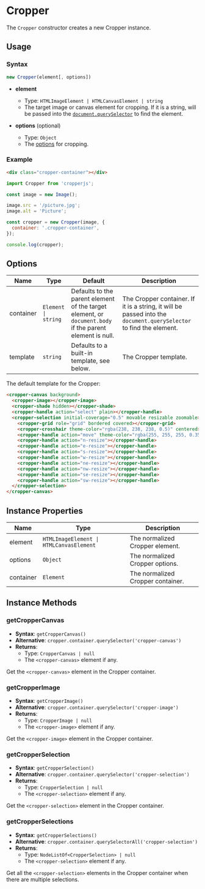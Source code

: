 # Cropper

The `Cropper` constructor creates a new Cropper instance.

## Usage

### Syntax

```js
new Cropper(element[, options])
```

- **element**
  - Type: `HTMLImageElement | HTMLCanvasElement | string`
  - The target image or canvas element for cropping. If it is a string, will be passed into the [`document.querySelector`](https://developer.mozilla.org/en-US/docs/Web/API/Document/querySelector) to find the element.

- **options** (optional)
  - Type: `Object`
  - The [options](#options) for cropping.

### Example

<ClientOnly>
  <CropperExample />
</ClientOnly>

```html
<div class="cropper-container"></div>
```

```js
import Cropper from 'cropperjs';

const image = new Image();

image.src = '/picture.jpg';
image.alt = 'Picture';

const cropper = new Cropper(image, {
  container: '.cropper-container',
});

console.log(cropper);
```

## Options

| Name | Type | Default | Description |
| --- | --- | --- | --- |
| container | `Element \| string` | Defaults to the parent element of the target element, or `document.body` if the parent element is null. | The Cropper container. If it is a string, it will be passed into the `document.querySelector` to find the element. |
| template | `string` | Defaults to a built-in template, see below. | The Cropper template. |

The default template for the Cropper:

```html
<cropper-canvas background>
  <cropper-image></cropper-image>
  <cropper-shade hidden></cropper-shade>
  <cropper-handle action="select" plain></cropper-handle>
  <cropper-selection initial-coverage="0.5" movable resizable zoomable>
    <cropper-grid role="grid" bordered covered></cropper-grid>
    <cropper-crosshair theme-color="rgba(238, 238, 238, 0.5)" centered></cropper-crosshair>
    <cropper-handle action="move" theme-color="rgba(255, 255, 255, 0.35)"></cropper-handle>
    <cropper-handle action="n-resize"></cropper-handle>
    <cropper-handle action="e-resize"></cropper-handle>
    <cropper-handle action="s-resize"></cropper-handle>
    <cropper-handle action="w-resize"></cropper-handle>
    <cropper-handle action="ne-resize"></cropper-handle>
    <cropper-handle action="nw-resize"></cropper-handle>
    <cropper-handle action="se-resize"></cropper-handle>
    <cropper-handle action="sw-resize"></cropper-handle>
  </cropper-selection>
</cropper-canvas>
```

## Instance Properties

| Name | Type | Description |
| --- | --- | --- |
| element | `HTMLImageElement \| HTMLCanvasElement` | The normalized Cropper element. |
| options | `Object` | The normalized Cropper options. |
| container | `Element` | The normalized Cropper container. |

## Instance Methods

### getCropperCanvas

- **Syntax**: `getCropperCanvas()`
- **Alternative**: `cropper.container.querySelector('cropper-canvas')`
- **Returns**:
  - Type: `CropperCanvas | null`
  - The `<cropper-canvas>` element if any.

Get the `<cropper-canvas>` element in the Cropper container.

### getCropperImage

- **Syntax**: `getCropperImage()`
- **Alternative**: `cropper.container.querySelector('cropper-image')`
- **Returns**:
  - Type: `CropperImage | null`
  - The `<cropper-image>` element if any.

Get the `<cropper-image>` element in the Cropper container.

### getCropperSelection

- **Syntax**: `getCropperSelection()`
- **Alternative**: `cropper.container.querySelector('cropper-selection')`
- **Returns**:
  - Type: `CropperSelection | null`
  - The `<cropper-selection>` element if any.

Get the `<cropper-selection>` element in the Cropper container.

### getCropperSelections

- **Syntax**: `getCropperSelections()`
- **Alternative**: `cropper.container.querySelectorAll('cropper-selection')`
- **Returns**:
  - Type: `NodeListOf<CropperSelection> | null`
  - The `<cropper-selection>` element if any.

Get all the `<cropper-selection>` elements in the Cropper container when there are multiple selections.
